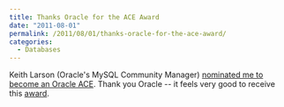 ```yaml
---
title: Thanks Oracle for the ACE Award
date: "2011-08-01"
permalink: /2011/08/01/thanks-oracle-for-the-ace-award/
categories:
  - Databases
---
```

Keith Larson (Oracle's MySQL Community Manager) [nominated me to become an Oracle ACE][1]. Thank you Oracle -- it feels very good to receive this [award][2].

 [1]: http://sqlhjalp.blogspot.com/2011/07/oracle-ace-award-baron-schwartz.html
 [2]: http://apex.oracle.com/pls/otn/f?p=19297:4:4267673706864143::NO:4:P4_ID:4342
